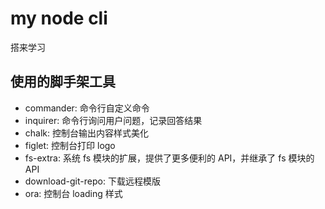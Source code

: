 # my node cli

搭来学习

## 使用的脚手架工具

- commander: 命令行自定义命令
- inquirer: 命令行询问用户问题，记录回答结果
- chalk: 控制台输出内容样式美化
- figlet: 控制台打印 logo
- fs-extra: 系统 fs 模块的扩展，提供了更多便利的 API，并继承了 fs 模块的 API
- download-git-repo: 下载远程模版
- ora: 控制台 loading 样式

